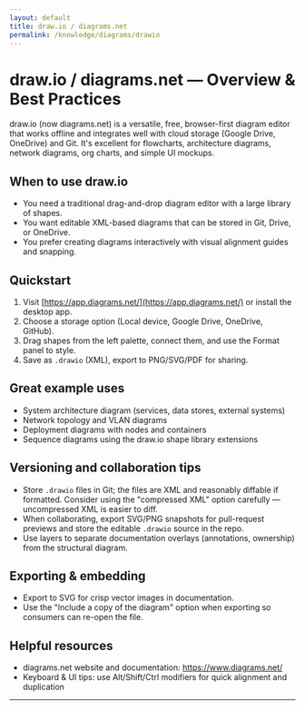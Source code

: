 ```yaml
---
layout: default
title: draw.io / diagrams.net
permalink: /knowledge/diagrams/drawio
---
```


# draw.io / diagrams.net — Overview & Best Practices

draw.io (now diagrams.net) is a versatile, free, browser-first diagram editor that works offline and integrates well with cloud storage (Google Drive, OneDrive) and Git. It's excellent for flowcharts, architecture diagrams, network diagrams, org charts, and simple UI mockups.

## When to use draw.io

- You need a traditional drag-and-drop diagram editor with a large library of shapes.
- You want editable XML-based diagrams that can be stored in Git, Drive, or OneDrive.
- You prefer creating diagrams interactively with visual alignment guides and snapping.

## Quickstart

1. Visit [https://app.diagrams.net/](https://app.diagrams.net/) or install the desktop app.
2. Choose a storage option (Local device, Google Drive, OneDrive, GitHub).
3. Drag shapes from the left palette, connect them, and use the Format panel to style.
4. Save as `.drawio` (XML), export to PNG/SVG/PDF for sharing.

## Great example uses

- System architecture diagram (services, data stores, external systems)
- Network topology and VLAN diagrams
- Deployment diagrams with nodes and containers
- Sequence diagrams using the draw.io shape library extensions

## Versioning and collaboration tips

- Store `.drawio` files in Git; the files are XML and reasonably diffable if formatted. Consider using the "compressed XML" option carefully — uncompressed XML is easier to diff.
- When collaborating, export SVG/PNG snapshots for pull-request previews and store the editable `.drawio` source in the repo.
- Use layers to separate documentation overlays (annotations, ownership) from the structural diagram.

## Exporting & embedding

- Export to SVG for crisp vector images in documentation.
- Use the "Include a copy of the diagram" option when exporting so consumers can re-open the file.

## Helpful resources

- diagrams.net website and documentation: https://www.diagrams.net/
- Keyboard & UI tips: use Alt/Shift/Ctrl modifiers for quick alignment and duplication

---

